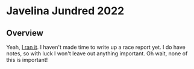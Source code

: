 # Javelina Jundred 2022

## Overview

Yeah, [I ran
it](https://ultrasignup.com/results_event.aspx?did=90708#id220546).  I
haven't made time to write up a race report yet.  I do have notes, so
with luck I won't leave out anything important. Oh wait, none of this
is important!

